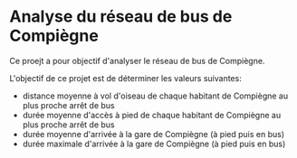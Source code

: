 # Analyse du réseau de bus de Compiègne

Ce proejt a pour objectif d'analyser le réseau de bus de Compiègne.

L'objectif de ce projet est de déterminer les valeurs suivantes:

- distance moyenne à vol d'oiseau de chaque habitant de Compiègne au plus proche arrêt de bus
- durée moyenne d'accès à pied de chaque habitant de Compiègne au plus proche arrêt de bus
- durée moyenne d'arrivée à la gare de Compiègne (à pied puis en bus)
- durée maximale d'arrivée à la gare de Compiègne (à pied puis en bus)
